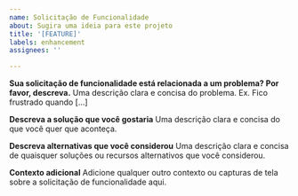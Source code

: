 ```yaml
---
name: Solicitação de Funcionalidade
about: Sugira uma ideia para este projeto
title: '[FEATURE]'
labels: enhancement
assignees: ''

---
```


**Sua solicitação de funcionalidade está relacionada a um problema? Por favor, descreva.**
Uma descrição clara e concisa do problema. Ex. Fico frustrado quando [...]

**Descreva a solução que você gostaria**
Uma descrição clara e concisa do que você quer que aconteça.

**Descreva alternativas que você considerou**
Uma descrição clara e concisa de quaisquer soluções ou recursos alternativos que você considerou.

**Contexto adicional**
Adicione qualquer outro contexto ou capturas de tela sobre a solicitação de funcionalidade aqui.
